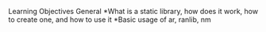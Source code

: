 Learning Objectives
General
*What is a static library, how does it work,
 how to create one, and how to use it
 *Basic usage of ar, ranlib, nm